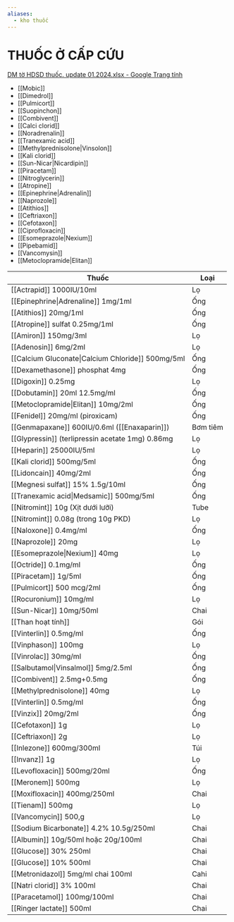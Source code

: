 ```yaml
---
aliases:
  - kho thuốc
---
```

# THUỐC Ở CẤP CỨU

[DM tờ HDSD thuốc. update 01.2024.xlsx - Google Trang tính](https://docs.google.com/spreadsheets/d/1po7pgqbfBlrac7rLCbhS-70D8sLi9Kz_/edit#gid=1364204491)

- [[Mobic]]
- [[Dimedrol]]
- [[Pulmicort]]
- [[Suopinchon]]
- [[Combivent]]
- [[Calci clorid]]
- [[Noradrenalin]]
- [[Tranexamic acid]]
- [[Methylprednisolone|Vinsolon]]
- [[Kali clorid]]
- [[Sun-Nicar|Nicardipin]]
- [[Piracetam]]
- [[Nitroglycerin]]
- [[Atropine]]
- [[Epinephrine|Adrenalin]]
- [[Naprozole]]
- [[Atithios]]
- [[Ceftriaxon]]
- [[Cefotaxon]]
- [[Ciprofloxacin]]
- [[Esomeprazole|Nexium]]
- [[Pipebamid]]
- [[Vancomysin]]
- [[Metoclopramide|Elitan]]


| Thuốc                                             | Loại     |
| ------------------------------------------------- | -------- |
| [[Actrapid]] 1000IU/10ml                          | Lọ       |
| [[Epinephrine\|Adrenaline]] 1mg/1ml               | Ống      |
| [[Atithios]] 20mg/1ml                             | Ống      |
| [[Atropine]] sulfat 0.25mg/1ml                    | Ống      |
| [[Amiron]] 150mg/3ml                              | Lọ       |
| [[Adenosin]] 6mg/2ml                              | Lọ       |
| [[Calcium Gluconate\|Calcium Chloride]] 500mg/5ml | Ống      |
| [[Dexamethasone]] phosphat 4mg                    | Ống      |
| [[Digoxin]] 0.25mg                                | Lọ       |
| [[Dobutamin]] 20ml 12.5mg/ml                      | Ống      |
| [[Metoclopramide\|Elitan]] 10mg/2ml               | Ống      |
| [[Fenidel]] 20mg/ml (piroxicam)                   | Ống      |
| [[Genmapaxane]] 600IU/0.6ml ([[Enaxaparin]])      | Bơm tiêm |
| [[Glypressin]] (terlipressin acetate 1mg) 0.86mg  | Lọ       |
| [[Heparin]] 25000IU/5ml                           | Lọ       |
| [[Kali clorid]] 500mg/5ml                         | Ống      |
| [[Lidoncain]] 40mg/2ml                            | Ống      |
| [[Megnesi sulfat]] 15% 1.5g/10ml                  | Ống      |
| [[Tranexamic acid\|Medsamic]] 500mg/5ml           | Ống      |
| [[Nitromint]] 10g (Xịt dưới lưỡi)                 | Tube     |
| [[Nitromint]] 0.08g (trong 10g PKD)               | Lọ       |
| [[Naloxone]] 0.4mg/ml                             | Ống      |
| [[Naprozole]] 20mg                                | Lọ       |
| [[Esomeprazole\|Nexium]] 40mg                     | Lọ       |
| [[Octride]] 0.1mg/ml                              | Ống      |
| [[Piracetam]] 1g/5ml                              | Ống      |
| [[Pulmicort]] 500 mcg/2ml                         | Ống      |
| [[Rocuronium]] 10mg/ml                            | Lọ       |
| [[Sun-Nicar]] 10mg/50ml                           | Chai     |
| [[Than hoạt tính]]                                | Gói      |
| [[Vinterlin]] 0.5mg/ml                            | Ống      |
| [[Vinphason]] 100mg                               | Lọ       |
| [[Vinrolac]] 30mg/ml                              | Ống      |
| [[Salbutamol\|Vinsalmol]] 5mg/2.5ml               | Ống      |
| [[Combivent]] 2.5mg+0.5mg                         | Ống      |
| [[Methylprednisolone]] 40mg                       | Lọ       |
| [[Vinterlin]] 0.5mg/ml                            | Ống      |
| [[Vinzix]] 20mg/2ml                               | Ống      |
| [[Cefotaxon]] 1g                                  | Lọ       |
| [[Ceftriaxon]] 2g                                 | Lọ       |
| [[Inlezone]] 600mg/300ml                          | Túi      |
| [[Invanz]] 1g                                     | Lọ       |
| [[Levofloxacin]] 500mg/20ml                       | Ống      |
| [[Meronem]] 500mg                                 | Lọ       |
| [[Moxifloxacin]] 400mg/250ml                      | Chai     |
| [[Tienam]] 500mg                                  | Lọ       |
| [[Vancomycin]] 500,g                              | Lọ       |
| [[Sodium Bicarbonate]] 4.2% 10.5g/250ml           | Chai     |
| [[Albumin]] 10g/50ml hoặc 20g/100ml               | Chai     |
| [[Glucose]] 30% 250ml                             | Chai     |
| [[Glucose]] 10% 500ml                             | Chai     |
| [[Metronidazol]] 5mg/ml chai 100ml                | Cahi     |
| [[Natri clorid]] 3% 100ml                         | Chai     |
| [[Paracetamol]] 100mg/100ml                       | Chai     |
| [[Ringer lactate]] 500ml                          | Chai     |
